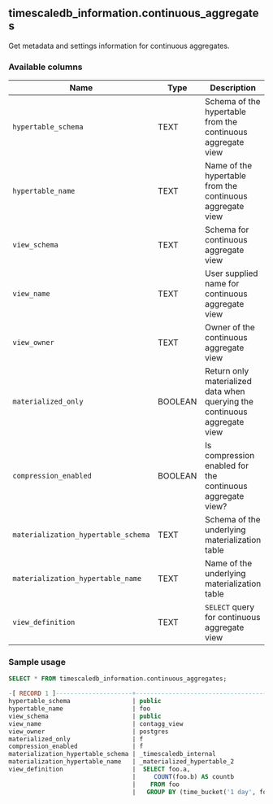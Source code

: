 ## timescaledb_information.continuous_aggregates 

Get metadata and settings information for continuous aggregates.

### Available columns

|Name|Type|Description|
|---|---|---|
|`hypertable_schema` | TEXT | Schema of the hypertable from the continuous aggregate view|
|`hypertable_name` | TEXT | Name of the hypertable from the continuous aggregate view|
|`view_schema` | TEXT | Schema for continuous aggregate view |
|`view_name` | TEXT | User supplied name for continuous aggregate view |
|`view_owner` | TEXT | Owner of the continuous aggregate view|
|`materialized_only` | BOOLEAN | Return only materialized data when querying the continuous aggregate view|
|`compression_enabled` | BOOLEAN | Is compression enabled for the continuous aggregate view?|
|`materialization_hypertable_schema` | TEXT | Schema of the underlying materialization table|
|`materialization_hypertable_name` | TEXT | Name of the underlying materialization table|
|`view_definition` | TEXT | `SELECT` query for continuous aggregate view|

### Sample usage
```sql
SELECT * FROM timescaledb_information.continuous_aggregates;

-[ RECORD 1 ]---------------------+-------------------------------------------------
hypertable_schema                 | public
hypertable_name                   | foo
view_schema                       | public 
view_name                         | contagg_view
view_owner                        | postgres
materialized_only                 | f
compression_enabled               | f
materialization_hypertable_schema | _timescaledb_internal
materialization_hypertable_name   | _materialized_hypertable_2
view_definition                   |  SELECT foo.a,                                  +
                                  |     COUNT(foo.b) AS countb                      +
                                  |    FROM foo                                     +
                                  |   GROUP BY (time_bucket('1 day', foo.a)), foo.a;

```
